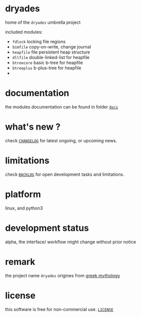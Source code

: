 # dryades

home of the `dryades` umbrella project

included modules:

- `fdlock` locking file regions
- `bimfile` copy-on-write, change journal 
- `heapfile` file persistent heap structure
- `dllfile` double-linked-list for heapfile
- `btreecore` basic b-tree for heapfile
- `btreeplus` b-plus-tree for heapfile
- 


# documentation

the modules documentation can be found in folder [`docs`](./docs/)


# what's new ?

check
[`CHANGELOG`](./CHANGELOG.md)
for latest ongoing, or upcoming news.


# limitations

check 
[`BACKLOG`](./BACKLOG.md)
for open development tasks and limitations.


# platform

linux, and python3


# development status

alpha, the interface/ workflow might change without prior notice


# remark

the project name `dryades` origines from 
[greek mythology](https://en.wikipedia.org/wiki/Dryad)

    
# license

this software is free for non-commercial use. 
[`LICENSE`](./LICENSE.md)

